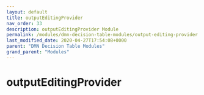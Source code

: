```yaml
---
layout: default
title: outputEditingProvider 
nav_order: 33
description: outputEditingProvider Module
permalink: /modules/dmn-decision-table-modules/output-editing-provider
last_modified_date: 2020-04-27T17:54:08+0000
parent: "DMN Decision Table Modules"
grand_parent: "Modules"
---
```


# outputEditingProvider